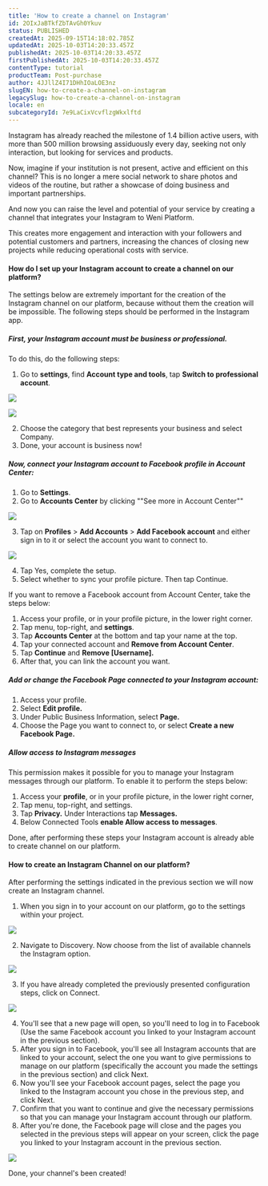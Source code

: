 ```yaml
---
title: 'How to create a channel on Instagram'
id: 2OIxJaBTkfZbTAvGh0Ykuv
status: PUBLISHED
createdAt: 2025-09-15T14:18:02.785Z
updatedAt: 2025-10-03T14:20:33.457Z
publishedAt: 2025-10-03T14:20:33.457Z
firstPublishedAt: 2025-10-03T14:20:33.457Z
contentType: tutorial
productTeam: Post-purchase
author: 4JJllZ4I71DHhIOaLOE3nz
slugEN: how-to-create-a-channel-on-instagram
legacySlug: how-to-create-a-channel-on-instagram
locale: en
subcategoryId: 7e9LaCixVcvflzgWkxlftd
---
```


Instagram has already reached the milestone of 1\.4 billion active users, with more than 500 million browsing assiduously every day, seeking not only interaction, but looking for services and products.

Now, imagine if your institution is not present, active and efficient on this channel? This is no longer a mere social network to share photos and videos of the routine, but rather a showcase of doing business and important partnerships.

And now you can raise the level and potential of your service by creating a channel that integrates your Instagram to Weni Platform.

This creates more engagement and interaction with your followers and potential customers and partners, increasing the chances of closing new projects while reducing operational costs with service.

#### How do I set up your Instagram account to create a channel on our platform?

The settings below are extremely important for the creation of the Instagram channel on our platform, because without them the creation will be impossible. The following steps should be performed in the Instagram app.

##### First, your Instagram account must be business or professional.
To do this, do the following steps:

1. Go to **settings**, find **Account type and tools**, tap **Switch to professional account**.

![](https://cdn.statically.io/gh/vtexdocs/help-center-content/refs/heads/main/docs/en/tutorials/weni-by-vtex/integrations/how-to-create-a-channel-on-instagram_1.png)

![](https://cdn.statically.io/gh/vtexdocs/help-center-content/refs/heads/main/docs/en/tutorials/weni-by-vtex/integrations/how-to-create-a-channel-on-instagram_2.png)

2. Choose the category that best represents your business and select Company.
3. Done, your account is business now!

##### Now, connect your Instagram account to Facebook profile in Account Center:

1. Go to **Settings**.
2. Go to **Accounts Center** by clicking ""See more in Account Center""

![](https://cdn.statically.io/gh/vtexdocs/help-center-content/refs/heads/main/docs/en/tutorials/weni-by-vtex/integrations/how-to-create-a-channel-on-instagram_3.png)

3. Tap on **Profiles** > **Add Accounts** > **Add Facebook account** and either sign in to it or select the account you want to connect to.

![](https://cdn.statically.io/gh/vtexdocs/help-center-content/refs/heads/main/docs/en/tutorials/weni-by-vtex/integrations/how-to-create-a-channel-on-instagram_4.png)

4. Tap Yes, complete the setup.
5. Select whether to sync your profile picture. Then tap Continue.

If you want to remove a Facebook account from Account Center, take the steps below:

1. Access your profile, or in your profile picture, in the lower right corner.
2. Tap menu, top\-right, and **settings**.
3. Tap **Accounts Center** at the bottom and tap your name at the top.
4. Tap your connected account and **Remove from Account Center**.
5. Tap **Continue** and **Remove \[Username].**
6. After that, you can link the account you want.

##### Add or change the Facebook Page connected to your Instagram account:

1. Access your profile.
2. Select **Edit profile.**
3. Under Public Business Information, select **Page.**
4. Choose the Page you want to connect to, or select **Create a new Facebook Page.**

##### Allow access to Instagram messages
This permission makes it possible for you to manage your Instagram messages through our platform. To enable it to perform the steps below:

1. Access your **profile**, or in your profile picture, in the lower right corner,
2. Tap menu, top\-right, and settings.
3. Tap **Privacy.** Under Interactions tap **Messages.**
4. Below Connected Tools **enable Allow access to messages**.

Done, after performing these steps your Instagram account is already able to create channel on our platform.

#### How to create an Instagram Channel on our platform?

After performing the settings indicated in the previous section we will now create an Instagram channel.

1. When you sign in to your account on our platform, go to the settings within your project.

![](https://cdn.statically.io/gh/vtexdocs/help-center-content/refs/heads/main/docs/en/tutorials/weni-by-vtex/integrations/how-to-create-a-channel-on-instagram_5.png)

2. Navigate to Discovery. Now choose from the list of available channels the Instagram option.

![](https://cdn.statically.io/gh/vtexdocs/help-center-content/refs/heads/main/docs/en/tutorials/weni-by-vtex/integrations/how-to-create-a-channel-on-instagram_6.png)

3. If you have already completed the previously presented configuration steps, click on Connect.

![](https://cdn.statically.io/gh/vtexdocs/help-center-content/refs/heads/main/docs/en/tutorials/weni-by-vtex/integrations/how-to-create-a-channel-on-instagram_7.png)

4. You'll see that a new page will open, so you'll need to log in to Facebook (Use the same Facebook account you linked to your Instagram account in the previous section).
5. After you sign in to Facebook, you'll see all Instagram accounts that are linked to your account, select the one you want to give permissions to manage on our platform (specifically the account you made the settings in the previous section) and click Next.
6. Now you'll see your Facebook account pages, select the page you linked to the Instagram account you chose in the previous step, and click Next.
7. Confirm that you want to continue and give the necessary permissions so that you can manage your Instagram account through our platform.
8. After you're done, the Facebook page will close and the pages you selected in the previous steps will appear on your screen, click the page you linked to your Instagram account in the previous section.

![](https://cdn.statically.io/gh/vtexdocs/help-center-content/refs/heads/main/docs/en/tutorials/weni-by-vtex/integrations/how-to-create-a-channel-on-instagram_8.gif)

Done, your channel's been created!
